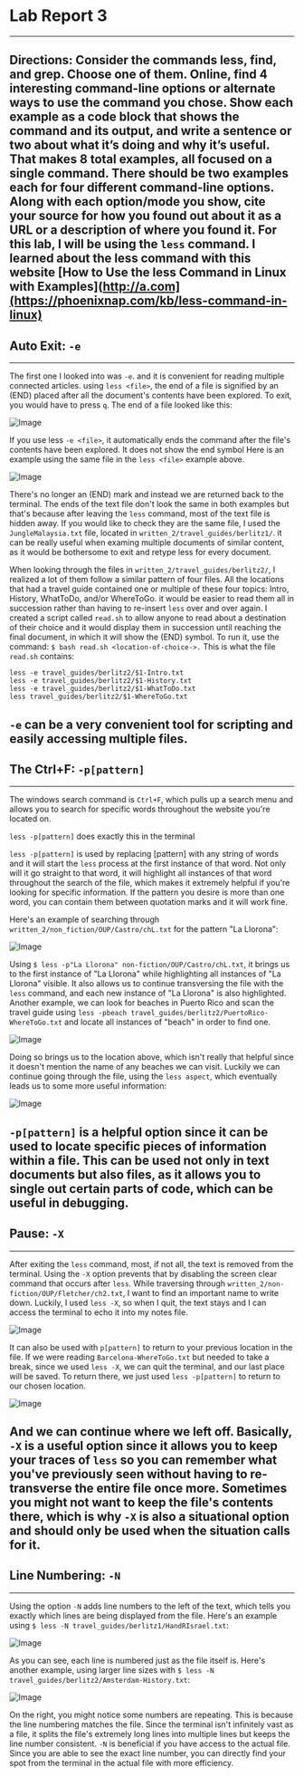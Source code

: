 # Lab Report 3
---
Directions: Consider the commands less, find, and grep. Choose one of them. Online, find 4 interesting command-line options or alternate ways to use the command you chose. Show each example as a code block that shows the command and its output, and write a sentence or two about what it’s doing and why it’s useful. That makes 8 total examples, all focused on a single command. There should be two examples each for four different command-line options. Along with each option/mode you show, cite your source for how you found out about it as a URL or a description of where you found it.
For this lab, I will be using the `less` command.
I learned about the less command with this website [How to Use the less Command in Linux with Examples](http://a.com](https://phoenixnap.com/kb/less-command-in-linux)
---
## Auto Exit: `-e`
--- 
The first one I looked into was `-e`. and it is convenient for reading multiple connected articles.
using `less <file>`, the end of a file is signified by an (END) placed after all the document's contents have been explored. To exit, you would have to press `q`.
The end of a file looked like this:

![Image](lab3img1.png)

If you use less `-e <file>`, it automatically ends the command after the file's contents have been explored. It does not show the end symbol
Here is an example using the same file in the `less <file>` example above.

![Image](lab3img2.png)

There's no longer an (END) mark and instead we are returned back to the terminal. 
The ends of the text file don't look the same in both examples but that's because after leaving the `less` command, most of the text file is hidden away. If you would like to check they are the same file, I used the `JungleMalaysia.txt` file, located in `written_2/travel_guides/berlitz1/`.
it can be really useful when examing multiple documents of similar content, as it would be bothersome to exit and retype less for every document.

When looking through the files in `written_2/travel_guides/berlitz2/`, I realized a lot of them follow a similar pattern of four files. All the locations that had a travel guide contained one or multiple of these four topics: Intro, History, WhatToDo, and/or WhereToGo. it would be easier to read them all in succession rather than having to re-insert `less` over and over again. I created a script called `read.sh` to allow anyone to read about a destination of their choice and it would display them in succession until reaching the final document, in which it will show the (END) symbol. To run it, use the command: `$ bash read.sh <location-of-choice->.`
This is what the file `read.sh` contains:
```
less -e travel_guides/berlitz2/$1-Intro.txt
less -e travel_guides/berlitz2/$1-History.txt
less -e travel_guides/berlitz2/$1-WhatToDo.txt
less travel_guides/berlitz2/$1-WhereToGo.txt
```
`-e` can be a very convenient tool for scripting and easily accessing multiple files.
---
## The Ctrl+F: `-p[pattern]`
---
The windows search command is `Ctrl+F`, which pulls up a search menu and allows you to search for specific words throughout the website you're located on. 

`less -p[pattern]` does exactly this in the terminal

`less -p[pattern]` is used by replacing [pattern] with any string of words and it will start the `less` process at the first instance of that word. Not only will it go straight to that word, it will highlight all instances of that word throughout the search of the file, which makes it extremely helpful if you're looking for specific information. If the pattern you desire is more than one word, you can contain them between quotation marks and it will work fine.

Here's an example of searching through `written_2/non_fiction/OUP/Castro/chL.txt` for the pattern "La Llorona":

![Image](lab3img3.png)

Using `$ less -p"La Llorona" non-fiction/OUP/Castro/chL.txt`, it brings us to the first instance of "La Llorona" while highlighting all instances of "La Llorona" visible. It also allows us to continue transversing the file with the `less` command, and each new instance of "La Llorona" is also highlighted.
Another example, we can look for beaches in Puerto Rico and scan the travel guide using `less -pbeach travel_guides/berlitz2/PuertoRico-WhereToGo.txt` and locate all instances of "beach" in order to find one.

![Image](lab3img4.png)

Doing so brings us to the location above, which isn't really that helpful since it doesn't mention the name of any beaches we can visit. Luckily we can continue going through the file, using the `less aspect`, which eventually leads us to some more useful information:

![Image](lab3img5.png)

`-p[pattern]` is a helpful option since it can be used to locate specific pieces of information within a file. This can be used not only in text documents but also files, as it allows you to single out certain parts of code, which can be useful in debugging.
---
## Pause: `-X`
---
After exiting the `less` command, most, if not all, the text is removed from the terminal. Using the `-X` option prevents that by disabling the screen clear command that occurs after `less`.
While traversing through `written_2/non-fiction/OUP/Fletcher/ch2.txt`, I want to find an important name to write down. Luckily, I used `less -X`, so when I quit, the text stays and I can access the terminal to echo it into my notes file.

![Image](lab3img6.png)

It can also be used with `p[pattern]` to return to your previous location in the file. If we were reading `Barcelona-WhereToGo.txt` but needed to take a break, since we used `less -X`, we can quit the terminal, and our last place will be saved. To return there, we just used `less -p[pattern]` to return to our chosen location.

![Image](lab3img7.png)

And we can continue where we left off.
Basically, `-X` is a useful option since it allows you to keep your traces of `less` so you can remember what you've previously seen without having to re-transverse the entire file once more. Sometimes you might not want to keep the file's contents there, which is why `-X` is also a situational option and should only be used when the situation calls for it.
---
## Line Numbering: `-N`
---
Using the option `-N` adds line numbers to the left of the text, which tells you exactly which lines are being displayed from the file.
Here's an example using `$ less -N travel_guides/berlitz1/HandRIsrael.txt`:

![Image](lab3img8.png)

As you can see, each line is numbered just as the file itself is.
Here's another example, using larger line sizes with `$ less -N travel_guides/berlitz2/Amsterdam-History.txt`:

![Image](lab3img9.png)

On the right, you might notice some numbers are repeating. This is because the line numbering matches the file. Since the terminal isn't infinitely vast as a file, it splits the file's extremely long lines into multiple lines but keeps the line number consistent.
`-N` is beneficial if you have access to the actual file. Since you are able to see the exact line number, you can directly find your spot from the terminal in the actual file with more efficiency.



